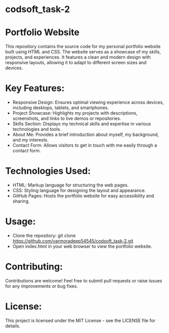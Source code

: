 # codsoft_task-2

# Portfolio Website

This repository contains the source code for my personal portfolio website built using HTML and CSS. The website serves as a showcase of my skills, projects, and experiences. It features a clean and modern design with responsive layouts, allowing it to adapt to different screen sizes and devices.

# Key Features:

- Responsive Design: Ensures optimal viewing experience across devices, including desktops, tablets, and smartphones.
- Project Showcase: Highlights my projects with descriptions, screenshots, and links to live demos or repositories.
- Skills Section: Displays my technical skills and expertise in various technologies and tools.
- About Me: Provides a brief introduction about myself, my background, and my interests.
- Contact Form: Allows visitors to get in touch with me easily through a contact form.

# Technologies Used:

- HTML: Markup language for structuring the web pages.
- CSS: Styling language for designing the layout and appearance.
- GitHub Pages: Hosts the portfolio website for easy accessibility and sharing.

# Usage:

- Clone the repository: git clone https://github.com/varmoradeep54545/codsoft_task-2.git
- Open index.html in your web browser to view the portfolio website.

# Contributing:
Contributions are welcome! Feel free to submit pull requests or raise issues for any improvements or bug fixes.

# License:
This project is licensed under the MIT License - see the LICENSE file for details.
